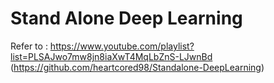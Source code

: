 # Stand Alone Deep Learning

Refer to : https://www.youtube.com/playlist?list=PLSAJwo7mw8jn8iaXwT4MqLbZnS-LJwnBd (https://github.com/heartcored98/Standalone-DeepLearning)
